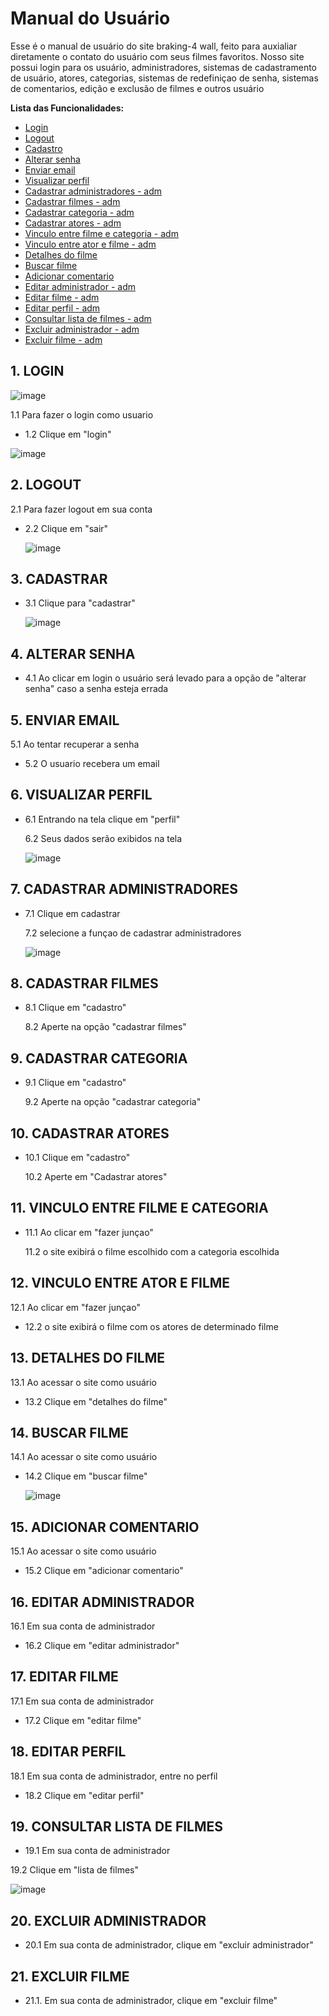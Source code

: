 # Manual do Usuário

Esse é o manual de usuário do site braking-4 wall, feito para auxialiar diretamente o contato do usuário com seus filmes favoritos. Nosso site possui login para os usuário, administradores, sistemas de cadastramento de usuário, atores, categorias, sistemas de redefiniçao de senha, sistemas de comentarios, edição e exclusão de filmes e outros usuário 


**Lista das Funcionalidades:**


 - [Login](#Login)
 - [Logout](#Lpgout)
 - [Cadastro](#Cadastro)
 - [Alterar senha](#Alterarsenha)
 - [Enviar email](#Enviaremail)
 - [Visualizar perfil](#Visualizarperfil)
 - [Cadastrar administradores - adm](#Cadastraradministradores)
 - [Cadastrar filmes - adm](#Cadastrarfilmes)
 - [Cadastrar categoria - adm](#Cadastrarcategoria)
 - [Cadastrar atores - adm](#Cadastraratores)
 - [Vinculo entre filme e categoria - adm](#Vinculoatorecategoria)
 - [Vinculo entre ator e filme - adm](#Vinculoatuaçoes)
 - [Detalhes do filme](#Detalhesdofilme)
 - [Buscar filme](#Buscarfilme)
 - [Adicionar comentario](#Adicionarcomentario)
 - [Editar administrador - adm](#Editaradministrador)
 - [Editar filme - adm](#Editarfilme)
 - [Editar perfil - adm](Editarperfil#)
 - [Consultar lista de filmes - adm](#Listadefilmes)
 - [Excluir administrador - adm](#Excluiradministrador)
 - [Excluir filme - adm](#Excluirfilme) 


  ## 1. LOGIN  

   ![image](https://github.com/cp2-dc-info-projeto-final/breaking-4-wall/assets/143643654/44d0f6ca-386b-420b-9847-470e66c2d8c4)


   1.1 Para fazer o login como usuario 

 - 1.2 Clique em "login"

  ![image](https://github.com/cp2-dc-info-projeto-final/breaking-4-wall/assets/143643654/92ff08d6-b4a9-4e92-90a2-c3bd2b1984fe)

 
  ## 2. LOGOUT

   2.1 Para fazer logout em sua conta 

 - 2.2 Clique em "sair" 

   ![image](https://github.com/cp2-dc-info-projeto-final/breaking-4-wall/assets/143643654/d05e27ec-357d-46f1-a060-b5a8370e5512)


  ## 3. CADASTRAR

 - 3.1 Clique para "cadastrar" 

   ![image](https://github.com/cp2-dc-info-projeto-final/breaking-4-wall/assets/143643654/41ff87e6-f07c-4751-9174-064c72b5bdcf)


  ## 4. ALTERAR SENHA

 - 4.1 Ao clicar em login o usuário será levado para a opção de "alterar senha" caso a senha esteja errada

  ## 5. ENVIAR EMAIL
   
   5.1 Ao tentar recuperar a senha 

 - 5.2 O usuario recebera um email
  
  ## 6. VISUALIZAR PERFIL

 - 6.1 Entrando na tela clique em "perfil"

   6.2 Seus dados serão exibidos na tela

   ![image](https://github.com/cp2-dc-info-projeto-final/breaking-4-wall/assets/143643654/d320b232-58cf-4e68-bebc-47d50209409d)

   


  ## 7. CADASTRAR ADMINISTRADORES 

 - 7.1 Clique em cadastrar

   7.2 selecione a funçao de cadastrar administradores

   ![image](https://github.com/cp2-dc-info-projeto-final/breaking-4-wall/assets/143643654/90eface4-ac18-46de-985f-c1bcce774b48)


  ## 8. CADASTRAR FILMES

 - 8.1 Clique em "cadastro"

   8.2 Aperte na opção "cadastrar filmes"

  ## 9. CADASTRAR CATEGORIA

 - 9.1 Clique em "cadastro"

   9.2 Aperte na opção "cadastrar categoria"

  ## 10. CADASTRAR ATORES

 - 10.1 Clique em "cadastro"

   10.2 Aperte em "Cadastrar atores"

  ## 11. VINCULO ENTRE FILME E CATEGORIA 

 - 11.1 Ao clicar em "fazer junçao" 

   11.2 o site exibirá o filme escolhido com a categoria escolhida
   
  ## 12. VINCULO ENTRE ATOR E FILME

   12.1 Ao clicar em "fazer junçao"

 - 12.2 o site exibirá o filme com os atores de determinado filme

  ## 13. DETALHES DO FILME 

   13.1 Ao acessar o site como usuário

 - 13.2 Clique em "detalhes do filme"

  ## 14. BUSCAR FILME

   14.1 Ao acessar o site como usuário
   
 - 14.2 Clique em "buscar filme"

   ![image](https://github.com/cp2-dc-info-projeto-final/breaking-4-wall/assets/143643654/c531b7be-e43e-49a3-84ba-37bb5b41ff39)

  
  ## 15. ADICIONAR COMENTARIO

   15.1 Ao acessar o site como usuário

 - 15.2 Clique em "adicionar comentario"

  ## 16. EDITAR ADMINISTRADOR

   16.1 Em sua conta de administrador

 - 16.2 Clique em "editar administrador"
   
  ## 17. EDITAR FILME 

   17.1 Em sua conta de administrador

 - 17.2 Clique em "editar filme"

  ## 18. EDITAR PERFIL 

   18.1 Em sua conta de administrador, entre no perfil

 - 18.2 Clique em "editar perfil"

  ## 19. CONSULTAR LISTA DE FILMES
 
  - 19.1 Em sua conta de administrador
 
   19.2 Clique em "lista de filmes"

   ![image](https://github.com/cp2-dc-info-projeto-final/breaking-4-wall/assets/143643654/3c00cb36-0b49-4c6e-ac59-7d665ab2c96d)

 
  ## 20. EXCLUIR ADMINISTRADOR 

 - 20.1 Em sua conta de administrador, clique em "excluir administrador"
 
  ## 21. EXCLUIR FILME 

 - 21.1. Em sua conta de administrador, clique em "excluir filme"
